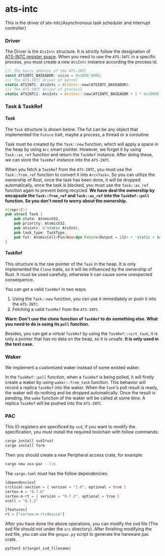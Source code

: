 # ats-intc

This is the driver of ats-intc(Asynchronous task scheduler and Interrupt controller)

### Driver

The Driver is the `AtsIntc` structure. It is strictly follow the designation of [ATS-INTC register space](https://ats-intc.github.io/docs/ats-intc/01register-space/). When you need to use the `ATS-INTC` in a specific process, you must create a new `AtsIntc` instance according the process id. 

```rust
/// The basic address of the ATS-INTC
const ATSINTC_BASEADDR: usize = 0x1000_0000;
/// The ATS-INTC driver of kernel
static ATSINTC: AtsIntc = AtsIntc::new(ATSINTC_BASEADDR);
/// The ATS-INTC driver of process1
static ATSINTC1: AtsIntc = AtsIntc::new(ATSINTC_BASEADDR + 1 * 0x1000);
```

### Task & TaskRef

#### Task

The `Task` structure is shown below. The fut can be any object that implemented the `Future` trait, maybe a process, a thread or a coroutine. 

Task must be created by the `Task::new` function, which will apply a space in the heap by using `Arc` smart pointer. However, we forget it by using `Task::as_ref` function and return the `TaskRef` instance. After doing these, we can store the `TaskRef` instance into the `ATS-INTC`.

When you fetch a `TaskRef` from the `ATS-INTC`, you must use the `Task::from_ref` function to convert it into `Arc<Task>`. So you can utilize the ownership of Rust, once the task has been done, it will be dropped automatically, once the task is blocked, you must use the `Task::as_ref` function again to prevent being recycled. **We have deal the ownership by encapsule the `Task::from_ref` and `Task::as_ref` into the `TaskRef::poll` function. So you don't need to worry about the ownership.**

```Rust
#[repr(C)]
pub struct Task {
    pub state: AtomicU32,
    pub priority: AtomicU32,
    pub atsintc: &'static AtsIntc,
    pub task_type: TaskType,
    pub fut: AtomicCell<Pin<Box<dyn Future<Output = i32> + 'static + Send + Sync>>>,
}
```

#### TaskRef

This structure is the raw pointer of the `Task` in the heap. It is only implemented the `Clone` traits, so it will be influenced by the ownership of Rust. It must be used carefully, otherwise it can cause some unexpected consequence.

You can get a valid `TaskRef` in two ways:

1. Using the `Task::new` function, you can use it immediately or push it into the `ATS-INTC`.
2. Fetching a valid `TaskRef` from the `ATS-INTC`.

**Warn: Don't use the clone function of `TaskRef` to do something else. What you need to do is using its `poll` function.**

Besides, you can get a virtual `TaskRef` by using the `TaskRef::virt_task`, it is only a pointer that has no data on the heap, so it is unsafe. **It is only used in the test case.**

### Waker

We implement a customized waker instead of some existed waker.

In the `TaskRef::poll` function, when a `TaskRef` is being polled, it will firstly create a waker by using `waker::from_task` function. This behavior will record a replica `TaskRef` into the waker. When the `Task`'s poll result is ready, the waker will do nothing and be dropped automatically. Once the result is pending, the `wake` function of the waker will be called at some time. A replica `TaskRef` will be pushed into the `ATS-INTC`.

### PAC

This IO registers are specificed by `svd`, if you want to modify the specification, you must install the required toolchain with follow commands:

```bash
cargo install svd2rust
cargo install form
```

Then you should create a new Peripheral access crate, for example:

```bash
cargo new xxx-pac --lib
```

The `cargo.toml` must has the follow dependencies:

```rust
[dependencies]
critical-section = { version = "1.0", optional = true }
cortex-m = "0.7.6"
cortex-m-rt = { version = "0.7.3", optional = true }
vcell = "0.1.2"

[features]
rt = ["cortex-m-rt/device"]
```

After you have done the above operations, you can modify the svd file (The svd file should not under the `src` directory). After finishing modifying the svd file, you can use the `genpac.py` script to generate the hareware pac crate. 

```bash
python3 $(target_svd_filename)
```
